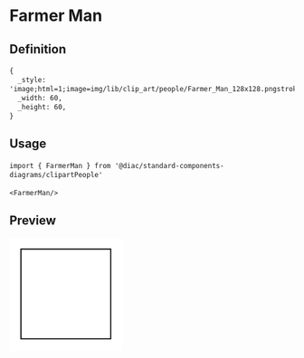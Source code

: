 # Farmer Man

## Definition

```
{
  _style: 'image;html=1;image=img/lib/clip_art/people/Farmer_Man_128x128.pngstrokeColor=none;',
  _width: 60,
  _height: 60,
}
```

## Usage

```
import { FarmerMan } from '@diac/standard-components-diagrams/clipartPeople'

<FarmerMan/>
```

## Preview

<img src="./farmer-man.png" width="200"/>
